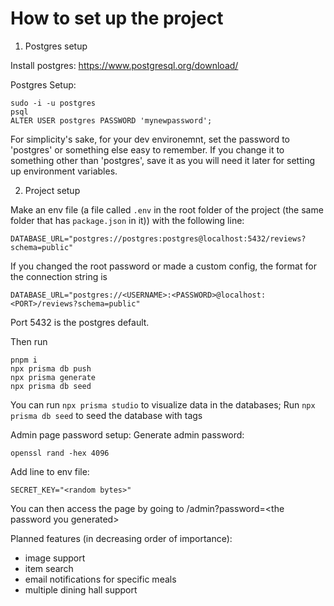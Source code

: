 # How to set up the project

1. Postgres setup

Install postgres: https://www.postgresql.org/download/

Postgres Setup:

```
sudo -i -u postgres
psql
ALTER USER postgres PASSWORD 'mynewpassword';
```

For simplicity's sake, for your dev environemnt, set the password to 'postgres' or something else easy to remember. If you change it to something other than 'postgres', save it as you will need it later for setting up environment variables.

2. Project setup

Make an env file (a file called `.env` in the root folder of the project (the same folder that has `package.json` in it)) with the following line:

```
DATABASE_URL="postgres://postgres:postgres@localhost:5432/reviews?schema=public"
```

If you changed the root password or made a custom config, the format for the connection string is

```
DATABASE_URL="postgres://<USERNAME>:<PASSWORD>@localhost:<PORT>/reviews?schema=public"
```

Port 5432 is the postgres default.

Then run

```
pnpm i
npx prisma db push
npx prisma generate
npx prisma db seed
```

You can run `npx prisma studio` to visualize data in the databases;
Run `npx prisma db seed` to seed the database with tags

Admin page password setup:
Generate admin password:

```
openssl rand -hex 4096
```

Add line to env file:

```
SECRET_KEY="<random bytes>"

```

You can then access the page by going to /admin?password=\<the password you generated\>

Planned features (in decreasing order of importance):

- image support
- item search
- email notifications for specific meals
- multiple dining hall support
